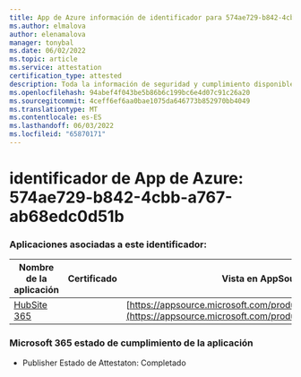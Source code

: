 ```yaml
---
title: App de Azure información de identificador para 574ae729-b842-4cbb-a767-ab68edc0d51b
ms.author: elmalova
author: elenamalova
manager: tonybal
ms.date: 06/02/2022
ms.topic: article
ms.service: attestation
certification_type: attested
description: Toda la información de seguridad y cumplimiento disponible para 574ae729-b842-4cbb-a767-ab68edc0d51b.
ms.openlocfilehash: 94abef4f043be5b86b6c199bc6e4d07c91c26a20
ms.sourcegitcommit: 4ceff6ef6aa0bae1075da646773b852970bb4049
ms.translationtype: MT
ms.contentlocale: es-ES
ms.lasthandoff: 06/03/2022
ms.locfileid: "65870171"
---
```

# <a name="azure-app-id-574ae729-b842-4cbb-a767-ab68edc0d51b"></a>identificador de App de Azure: 574ae729-b842-4cbb-a767-ab68edc0d51b


### <a name="apps-associated-with-this-id"></a>Aplicaciones asociadas a este identificador:
| **Nombre de la aplicación** | **Certificado** | **Vista en AppSource** |
|--------------|---------------|-----------------------|
| [HubSite 365](../forward/WA200003704.md) |  | [https://appsource.microsoft.com/product/office/WA200003704](https://appsource.microsoft.com/product/office/WA200003704) |

### <a name="microsoft-365-app-compliance-status"></a>Microsoft 365 estado de cumplimiento de la aplicación
- Publisher Estado de Attestaton: Completado
